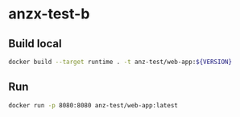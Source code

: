 # anzx-test-b


## Build local
```sh
docker build --target runtime . -t anz-test/web-app:${VERSION}
```
## Run
```sh
docker run -p 8080:8080 anz-test/web-app:latest
```